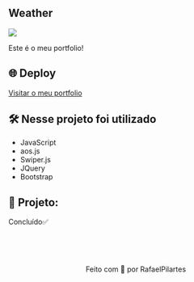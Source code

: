 ## Weather

<img src="https://raw.githubusercontent.com/RafaelPilartes/web-rafaelpilartes/src/images/CoverRafaelPilartes.png" align="center" />

Este é o meu portfolio!

## 🌐 Deploy

<a href='https://rafaelpilartes.github.io/web-rafaelpilartes/'>
  Visitar o meu portfolio
</a>

## 🛠️ Nesse projeto foi utilizado

- JavaScript
- aos.js
- Swiper.js
- JQuery
- Bootstrap

## 🚧 Projeto:

Concluído✅

<br />

&nbsp;

<p align="center">Feito com 💙 por RafaelPilartes</p>
